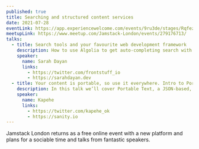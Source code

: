 ```yaml
---
published: true
title: Searching and structured content services
date: 2021-07-28
eventLink: https://app.experiencewelcome.com/events/9ru3de/stages/RqfezQ
meetupLink: https://www.meetup.com/Jamstack-London/events/279176713/
talks:
  - title: Search tools and your favourite web development framework
    description: How to use Algolia to get auto-completing search with any framework, whether that's Nuxt, Next, Gatsby or something you've made yourself
    speaker:
      name: Sarah Dayan
      links:
        - https://twitter.com/frontstuff_io
        - https://sarahdayan.dev
  - title: Your content is portable, so use it everywhere. Intro to Portable Text
    description: In this talk we’ll cover Portable Text, a JSON-based, array of objects that can be serialized into nearly any markup language. And by pairing it with Sanity.io, you can use a handy, rich-text editor to quickly edit, update, and manage your content.
    speaker:
      name: Kapehe
      links:
        - https://twitter.com/kapehe_ok
        - https://sanity.io
---
```


Jamstack London returns as a free online event with a new platform and plans for a sociable time and talks from fantastic speakers.